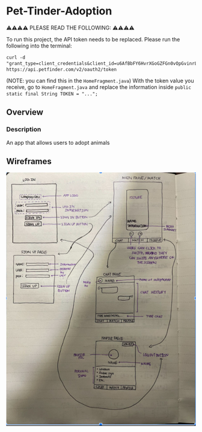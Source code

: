 # Pet-Tinder-Adoption

⚠️⚠️⚠️⚠️ PLEASE READ THE FOLLOWING: ⚠️⚠️⚠️⚠️

To run this project, the API token needs to be replaced. Please run the following into the terminal:

```
curl -d "grant_type=client_credentials&client_id=u6AfBbFY6HvrXGoGZFGn0vOpGvinrLwK3wYfRlPFzZnu7ldRO0&client_secret=pRZsHOrVL5hflm1hAv7jnXNHz8hjYghWTKe2yQOh" https://api.petfinder.com/v2/oauth2/token
``` 
(NOTE: you can find this in the `HomeFragment.java`)
With the token value you receive, go to `HomeFragment.java` and replace the information inside 
`public static final String TOKEN = "...";`



## Overview
### Description
An app that allows users to adopt animals 

## Wireframes

<img src="AppWireFrame.png" width=600>
